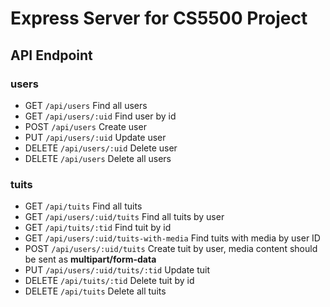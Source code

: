 # Express Server for CS5500 Project
## API Endpoint
### users
* GET ```/api/users``` Find all users
* GET ```/api/users/:uid``` Find user by id
* POST ```/api/users``` Create user
* PUT ```/api/users/:uid``` Update user
* DELETE ```/api/users/:uid``` Delete user
* DELETE ```/api/users``` Delete all users

### tuits
* GET ```/api/tuits``` Find all tuits
* GET ```/api/users/:uid/tuits``` Find all tuits by user
* GET ```/api/tuits/:tid``` Find tuit by id
* GET ```/api/users/:uid/tuits-with-media``` Find tuits with media by user ID
* POST ```/api/users/:uid/tuits``` Create tuit by user, media content should be sent as **multipart/form-data**
* PUT ```/api/users/:uid/tuits/:tid``` Update tuit
* DELETE ```/api/tuits/:tid``` Delete tuit by id
* DELETE ```/api/tuits``` Delete all tuits
